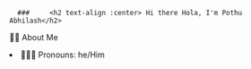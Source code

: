       ###     <h2 text-align :center> Hi there Hola, I'm Pothu Abhilash</h2>
👩‍💻 About Me
  <li>👩🏻‍💻 Pronouns: he/Him </li>
<!--
**Pothu-Abhilash/Pothu-Abhilash** is a ✨ _special_ ✨ repository because its `README.md` (this file) appears on your GitHub profile.

Here are some ideas to get you started:

- 🔭 I’m currently working on ...
- 🌱 I’m currently learning ...
- 👯 I’m looking to collaborate on ...
- 🤔 I’m looking for help with ...
- 💬 Ask me about ...
- 📫 How to reach me: ...
- 😄 Pronouns: ...
- ⚡ Fun fact: ...
-->
